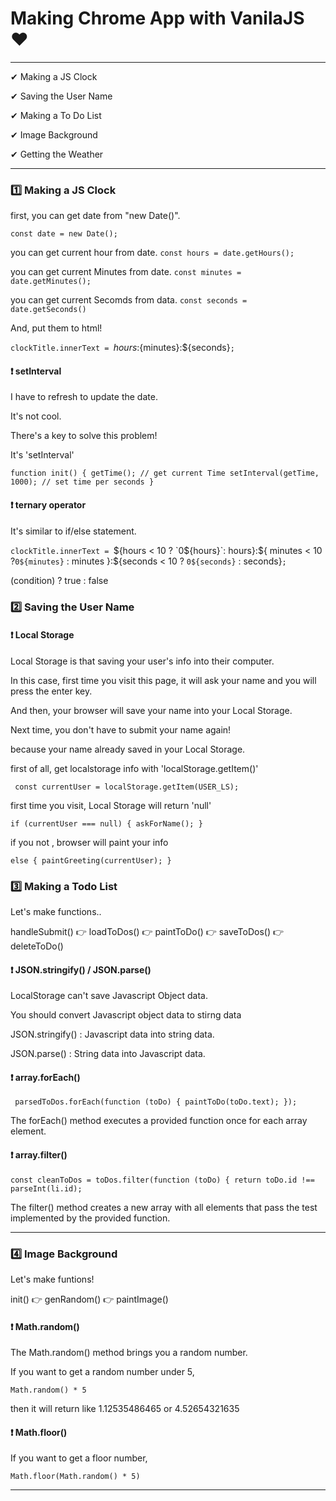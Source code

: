 # Making Chrome App with VanilaJS ❤

---

✔ Making a JS Clock

✔ Saving the User Name

✔ Making a To Do List

✔ Image Background

✔ Getting the Weather

---

### 1️⃣ Making a JS Clock

first, you can get date from "new Date()".

`const date = new Date();`

you can get current hour from date.
`const hours = date.getHours();`

you can get current Minutes from date.
`const minutes = date.getMinutes();`

you can get current Secomds from data.
`const seconds = date.getSeconds() `

And, put them to html!

`clockTitle.innerText = `${hours}:${minutes}:${seconds}`;`

#### ❗ setInterval

I have to refresh to update the date.

It's not cool.

There's a key to solve this problem!

It's 'setInterval'

`function init() { getTime(); // get current Time setInterval(getTime, 1000); // set time per seconds }`

#### ❗ ternary operator

It's similar to if/else statement.

`clockTitle.innerText = `${hours < 10 ? `0${hours}`: hours}:${ minutes < 10 ?`0${minutes}` : minutes
  }:${seconds < 10 ? `0${seconds}` : seconds}`;`

(condition) ? true : false

### 2️⃣ Saving the User Name

#### ❗ Local Storage

Local Storage is that saving your user's info into their computer.

In this case, first time you visit this page, it will ask your name and you will press the enter key.

And then, your browser will save your name into your Local Storage.

Next time, you don't have to submit your name again!

because your name already saved in your Local Storage.

first of all, get localstorage info with 'localStorage.getItem()'

` const currentUser = localStorage.getItem(USER_LS);`

first time you visit, Local Storage will return 'null'

`if (currentUser === null) { askForName(); } `

if you not , browser will paint your info

`else { paintGreeting(currentUser); }`

### 3️⃣ Making a Todo List

Let's make functions..

handleSubmit() 👉 loadToDos() 👉 paintToDo() 👉 saveToDos() 👉 deleteToDo()

#### ❗ JSON.stringify() / JSON.parse()

LocalStorage can't save Javascript Object data.

You should convert Javascript object data to stirng data

JSON.stringify() : Javascript data into string data.

JSON.parse() : String data into Javascript data.

#### ❗ array.forEach()

` parsedToDos.forEach(function (toDo) { paintToDo(toDo.text); });`

The forEach() method executes a provided function once for each array element.

#### ❗ array.filter()

`const cleanToDos = toDos.filter(function (toDo) { return toDo.id !== parseInt(li.id);`

The filter() method creates a new array with all elements that pass the test implemented by the provided function.

---

### 4️⃣ Image Background

Let's make funtions!

init() 👉 genRandom() 👉 paintImage()

#### ❗ Math.random()

The Math.random() method brings you a random number.

If you want to get a random number under 5,

`Math.random() * 5`

then it will return like 1.12535486465 or 4.52654321635

#### ❗ Math.floor()

If you want to get a floor number,

`Math.floor(Math.random() * 5)`

---

